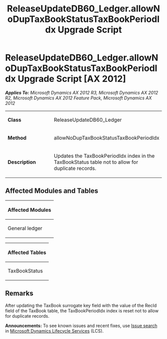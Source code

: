 ﻿---
title: ReleaseUpdateDB60_Ledger.allowNoDupTaxBookStatusTaxBookPeriodIdx Upgrade Script
TOCTitle: ReleaseUpdateDB60_Ledger.allowNoDupTaxBookStatusTaxBookPeriodIdx Upgrade Script
ms:assetid: 85877017-9f0f-ad6e-bfd4-c87672738e6b
ms:mtpsurl: https://msdn.microsoft.com/en-us/library/JJ686032(v=AX.60)
ms:contentKeyID: 49709483
ms.date: 05/18/2015
mtps_version: v=AX.60
---

# ReleaseUpdateDB60\_Ledger.allowNoDupTaxBookStatusTaxBookPeriodIdx Upgrade Script [AX 2012]


_**Applies To:** Microsoft Dynamics AX 2012 R3, Microsoft Dynamics AX 2012 R2, Microsoft Dynamics AX 2012 Feature Pack, Microsoft Dynamics AX 2012_

<table>
<colgroup>
<col style="width: 50%" />
<col style="width: 50%" />
</colgroup>
<tbody>
<tr class="odd">
<td><p><strong>Class</strong></p></td>
<td><p>ReleaseUpdateDB60_Ledger</p></td>
</tr>
<tr class="even">
<td><p><strong>Method</strong></p></td>
<td><p>allowNoDupTaxBookStatusTaxBookPeriodIdx</p></td>
</tr>
<tr class="odd">
<td><p><strong>Description</strong></p></td>
<td><p>Updates the TaxBookPeriodIdx index in the TaxBookStatus table not to allow for duplicate records.</p></td>
</tr>
</tbody>
</table>


## Affected Modules and Tables

<table>
<colgroup>
<col style="width: 100%" />
</colgroup>
<thead>
<tr class="header">
<th><p>Affected Modules</p></th>
</tr>
</thead>
<tbody>
<tr class="odd">
<td><p>General ledger</p></td>
</tr>
</tbody>
</table>


<table>
<colgroup>
<col style="width: 100%" />
</colgroup>
<thead>
<tr class="header">
<th><p>Affected Tables</p></th>
</tr>
</thead>
<tbody>
<tr class="odd">
<td><p>TaxBookStatus</p></td>
</tr>
</tbody>
</table>


## Remarks

After updating the TaxBook surrogate key field with the value of the RecId field of the TaxBook table, the TaxBookPeriodIdx index is reset not to allow for duplicate records.

  
**Announcements:** To see known issues and recent fixes, use [Issue search](http://go.microsoft.com/fwlink/?linkid=389258) in [Microsoft Dynamics Lifecycle Services](http://go.microsoft.com/fwlink/?linkid=306505) (LCS).

